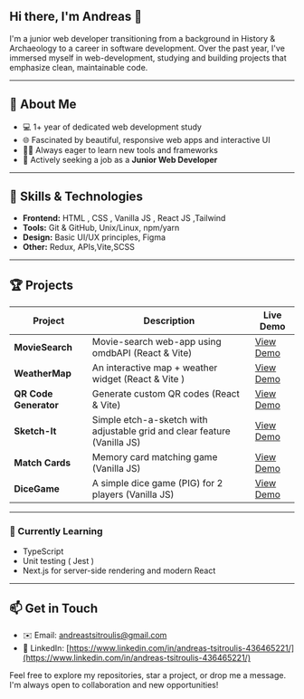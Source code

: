 ## Hi there, I'm Andreas 👋

I'm a junior web developer transitioning from a background in History & Archaeology to a career in software development. Over the past year, I've immersed myself in web-development, studying and building projects that emphasize clean, maintainable code.

---

## 🚀 About Me


- 💻 1+ year of dedicated web development study
- 🌐 Fascinated by beautiful, responsive web apps and interactive UI
- 🧑‍💻 Always eager to learn new tools and frameworks
- 🚀 Actively seeking a job as a **Junior Web Developer**


---

## 🔧 Skills & Technologies

* **Frontend:** HTML , CSS , Vanilla JS , React JS ,Tailwind 
* **Tools:** Git & GitHub, Unix/Linux, npm/yarn 
* **Design:** Basic UI/UX principles, Figma
* **Other:** Redux, APIs,Vite,SCSS

---

## 🏆 Projects

| Project               | Description                                                                            | Live Demo                                                |
| --------------------- | -------------------------------------------------------------------------------------- | -------------------------------------------------------- |
| **MovieSearch**       | Movie-search web-app using omdbAPI (React & Vite)                                      | [View Demo](https://andrtsit.github.io/DiceGame/)        |
| **WeatherMap**        | An interactive map + weather widget (React & Vite )                                    | [View Demo](https://andrtsit.github.io/DiceGame/)        |
| **QR Code Generator** | Generate custom QR codes (React & Vite)                                                | [View Demo](https://andrtsit.github.io/QR-Code-Generator/)|
| **Sketch-It**         | Simple etch-a-sketch with adjustable grid and clear feature (Vanilla JS)               | [View Demo](https://andrtsit.github.io/Sketch-It/)       |
| **Match Cards**       | Memory card matching game  (Vanilla JS)                                                | [View Demo](https://andrtsit.github.io/Match-cards/)     |
| **DiceGame**          | A simple dice game (PIG) for 2 players (Vanilla JS)                                    | [View Demo](https://andrtsit.github.io/DiceGame/)        |


---

### 🌱 Currently Learning

- TypeScript
- Unit testing ( Jest ) 
- Next.js for server-side rendering and modern React

---


## 📫 Get in Touch

* ✉️  Email: [andreastsitroulis@gmail.com](mailto:andreastsitroulis@gmail.com)
* 🔗  LinkedIn: [https://www.linkedin.com/in/andreas-tsitroulis-436465221/](https://www.linkedin.com/in/andreas-tsitroulis-436465221/)


Feel free to explore my repositories, star a project, or drop me a message. I'm always open to collaboration and new opportunities!
